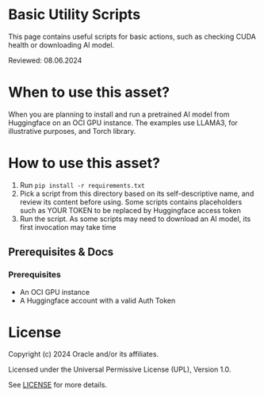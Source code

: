 # Basic Utility Scripts

This page contains useful scripts for basic actions, such as checking CUDA health or downloading AI model.

Reviewed: 08.06.2024

# When to use this asset?

When you are planning to install and run a pretrained AI model from Huggingface on an OCI GPU instance.
The examples use LLAMA3, for illustrative purposes, and Torch library.

# How to use this asset?

1. Run `pip install -r requirements.txt`
2. Pick a script from this directory based on its self-descriptive name, and review its content before using. Some scripts contains placeholders such as YOUR TOKEN to be replaced by Huggingface access token
3. Run the script. As some scripts may need to download an AI model, its first invocation may take time

## Prerequisites & Docs

### Prerequisites

* An OCI GPU instance
* A Huggingface account with a valid Auth Token

# License
 
Copyright (c) 2024 Oracle and/or its affiliates.
 
Licensed under the Universal Permissive License (UPL), Version 1.0.
 
See [LICENSE](https://github.com/oracle-devrel/technology-engineering/blob/main/LICENSE) for more details.
